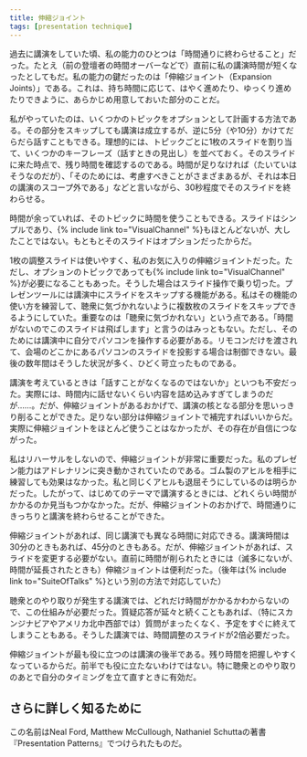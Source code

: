 ```yaml
---
title: 伸縮ジョイント
tags: [presentation technique]
---
```


<!-- Back in the days when I did live talks, one of my abilities was to finish on time, even if my talk time was cut at the last moment (perhaps due to the prior speaker running over). The key to my ability to do this was to use Expansion Joints - parts of the talk that I'd pre-planned so I could cover them quickly or slowly depending on how much time I had. -->

過去に講演をしていた頃、私の能力のひとつは「時間通りに終わらせること」だった。たとえ（前の登壇者の時間オーバーなどで）直前に私の講演時間が短くなったとしてもだ。私の能力の鍵だったのは「伸縮ジョイント（Expansion Joints）」である。これは、持ち時間に応じて、はやく進めたり、ゆっくり進めたりできように、あらかじめ用意しておいた部分のことだ。

<!-- The way I'd do this would be to plan for some topics to be optional. The talk would work if I skipped over them, but I could also witter on about them for five (or ten) minutes. Ideally, each of these topics would get one slide, usually with a bunch of key phrases on it - the headings of what I'd talk about should I be talking about it. When I got to the slide, I'd look at how time was going with the talk. If (as was usually the case) I was running short of time, I could cover the slide in about thirty seconds, saying something like: “in doing this, there's a bunch of things you need to consider, but they are out of scope for today's talk”. -->

私がやっていたのは、いくつかのトピックをオプションとして計画する方法である。その部分をスキップしても講演は成立するが、逆に5分（や10分）かけてだらだら話すこともできる。理想的には、トピックごとに1枚のスライドを割り当て、いくつかのキーフレーズ（話すときの見出し）を並べておく。そのスライドに来た時点で、残り時間を確認するのである。時間が足りなければ（たいていはそうなのだが）、「そのためには、考慮すべきことがさまざまあるが、それは本日の講演のスコープ外である」などと言いながら、30秒程度でそのスライドを終わらせる。

<!-- If, however, I did have time, I could then spend some time talking about them. The slide would be simple, and not provide much of a Visual Channel, but that wasn't so important, after all this material was optional in the first place. -->

時間が余っていれば、そのトピックに時間を使うこともできる。スライドはシンプルであり、{% include link to="VisualChannel" %}もほとんどないが、大したことではない。もともとそのスライドはオプションだったからだ。

<!-- The single flex-slide was my favorite Expansion Joint, as it was easy to use. Sometimes however my optional topic required a proper visual channel, necessitating dedicated slides. My solution here was good control over slide handling. Presentation tools include the ability to skip over slides while I'm talking, and I made sure I practiced how to use them so I could skip a bunch of slides without the audience knowing. It's crucial here that it's invisible to the audience, I find it looks sloppy if anyone says “in the interests of time I'll skip over these slides”. To do this, however, I do need access to my laptop while presenting, venues that only provide a clicker while loading the slides on some other machine lack that control. That started to happen in my last couple of years, much to my annoyance. -->

1枚の調整スライドは使いやすく、私のお気に入りの伸縮ジョイントだった。ただし、オプションのトピックであっても{% include link to="VisualChannel" %}が必要になることもあった。そうした場合はスライド操作で乗り切った。プレゼンツールには講演中にスライドをスキップする機能がある。私はその機能の使い方を練習して、聴衆に気づかれないように複数枚のスライドをスキップできるようにしていた。重要なのは「聴衆に気づかれない」という点である。「時間がないのでこのスライドは飛ばします」と言うのはみっともない。ただし、そのためには講演中に自分でパソコンを操作する必要がある。リモコンだけを渡されて、会場のどこかにあるパソコンのスライドを投影する場合は制御できない。最後の数年間はそうした状況が多く、ひどく苛立ったものである。

<!-- When creating talks, I was always worried that I would run out of things to say, even though experience told me I reliably crammed more stuff in than I could possibly cover. Expansion Joints helped with this, I could aggressively trim the core talk to less than I needed, and rely on the Expansion Joints to fill the gap. In practice I usually didn't need the Expansion Joints anyway, but their presence helped my confidence. -->

講演を考えているときは「話すことがなくなるのではないか」といつも不安だった。実際には、時間内に話せないくらい内容を詰め込みすぎてしまうのだが……。だが、伸縮ジョイントがあるおかげで、講演の核となる部分を思いっきり削ることができた。足りない部分は伸縮ジョイントで補完すればいいからだ。実際に伸縮ジョイントをほとんど使うことはなかったが、その存在が自信につながった。

<!-- Using Expansion Joints was particularly important for me as I never rehearsed my talks. I was always someone whose ability to present was driven by adrenaline. Talking to a rubber duck just didn't work, the duck was clearly every bit as bored as I was. Consequently the first time I gave a talk, I was hazy as to how long it would take. Yet with Expansion Joints in place, I was able to finish a talk right on time. -->

私はリハーサルをしないので、伸縮ジョイントが非常に重要だった。私のプレゼン能力はアドレナリンに突き動かされていたのである。ゴム製のアヒルを相手に練習しても効果はなかった。私と同じくアヒルも退屈そうにしているのは明らかだった。したがって、はじめてのテーマで講演するときには、どれくらい時間がかかるのか見当もつかなかった。だが、伸縮ジョイントのおかげで、時間通りにきっちりと講演を終わらせることができた。

<!-- Expansion Joints enabled me to give the same talk to different time slots. Sometimes I'd have thirty minutes, sometimes forty-five. With Expansion Joints, I didn't need to change my slides, particularly handy if a time cut (or more rarely a time increase) appeared at the last moment. (Although in my later years, I handled this by doing a Suite Of Talks.) -->

伸縮ジョイントがあれば、同じ講演でも異なる時間に対応できる。講演時間は30分のときもあれば、45分のときもある。だが、伸縮ジョイントがあれば、スライドを変更する必要がない。直前に時間が削られたときには（滅多にないが、時間が延長されたときも）伸縮ジョイントは便利だった。（後年は{% include link to="SuiteOfTalks" %}という別の方法で対応していた）

<!-- Talks that encourage audience interaction need these because we can never predict how much time the interaction will use up. Sometimes we get a steady stream of questions, other times (particularly in Scandinavia, or upper-Midwest America) a lack of questions had me blasting through the agenda. Any such talk needed a double-dose of this temporal ballast. -->

聴衆とのやり取りが発生する講演では、どれだけ時間がかかるかわからないので、この仕組みが必要だった。質疑応答が延々と続くこともあれば、（特にスカンジナビアやアメリカ北中西部では）質問がまったくなく、予定をすぐに終えてしまうこともある。そうした講演では、時間調整のスライドが2倍必要だった。

<!-- Expansion Joints are at their most useful in later parts of the talk, as it's then that I have the most information on how much time I have. Earlier ones can still be handy, particularly if they come after an interactive section when I'd like to rebase my timing. -->

伸縮ジョイントが最も役に立つのは講演の後半である。残り時間を把握しやすくなっているからだ。前半でも役に立たないわけではない。特に聴衆とのやり取りのあとで自分のタイミングを立て直すときに有効だ。

<!-- Further Reading -->
## さらに詳しく知るために

<!-- The name was coined by Neal Ford, Matthew McCullough, and Nathaniel Schutta in their excellent book Presentation Patterns. -->

この名前はNeal Ford, Matthew McCullough, Nathaniel Schuttaの著書『Presentation Patterns』でつけられたものだ。
